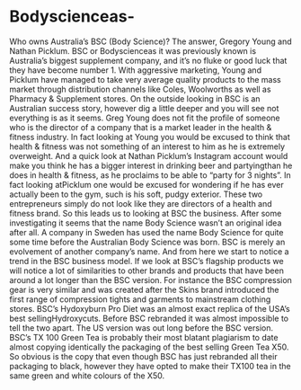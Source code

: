 # Bodyscienceas-
Who owns Australia’s BSC (Body Science)?
The answer, Gregory Young and Nathan Picklum. BSC or Bodyscienceas it was previously known is Australia’s biggest supplement company, and it’s no fluke or good luck that they have become number 1.
With aggressive marketing, Young and Picklum have managed to take very average quality products to the mass market through distribution channels like Coles, Woolworths as well as Pharmacy & Supplement stores.
On the outside looking in BSC is an Australian success story, however dig a little deeper and you will see not everything is as it seems.
Greg Young does not fit the profile of someone who is the director of a company that is a market leader in the health & fitness industry. In fact looking at Young you would be excused to think that health & fitness was not something of an interest to him as he is extremely overweight. And a quick look at Nathan Picklum’s Instagram account would make you think he has a bigger interest in drinking beer and partyingthan he does in health & fitness, as he proclaims to be able to “party for 3 nights”. In fact looking atPicklum one would be excused for wondering if he has ever actually been to the gym, such is his soft, pudgy exterior.
These two entrepreneurs simply do not look like they are directors of a health and fitness brand.
So this leads us to looking at BSC the business. After some investigating it seems that the name Body Science wasn’t an original idea after all. A company in Sweden has used the name Body Science for quite some time before the Australian Body Science was born. BSC is merely an evolvement of another company’s name. And from here we start to notice a trend in the BSC business model.
If we look at BSC’s flagship products we will notice a lot of similarities to other brands and products that have been around a lot longer than the BSC version. For instance the BSC compression gear is very similar and was created after the Skins brand introduced the first range of compression tights and garments to mainstream clothing stores. 
BSC’s Hydoxyburn Pro Diet was an almost exact replica of the USA’s best sellingHydroxycuts. Before BSC rebranded it was almost impossible to tell the two apart. The US version was out long before the BSC version.
BSC’s TX 100 Green Tea is probably their most blatant plagiarism to date almost copying identically the packaging of the best selling Green Tea X50. So obvious is the copy that even though BSC has just rebranded all their packaging to black, however they have opted to make their TX100 tea in the same green and white colours of the X50.
